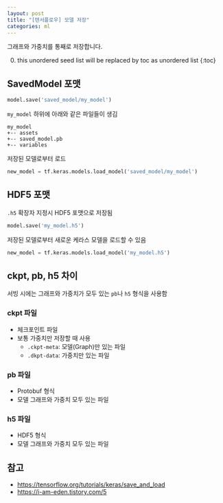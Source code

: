 ```yaml
---
layout: post
title: "[텐서플로우] 모델 저장"
categories: ml
---
```


그래프와 가중치를 통째로 저장합니다.

0. this unordered seed list will be replaced by toc as unordered list
{:toc}

## SavedModel 포맷

```python
model.save('saved_model/my_model')
```

`my_model` 하위에 아래와 같은 파일들이 생김

```
my_model
+-- assets
+-- saved_model.pb
+-- variables
```

저장된 모델로부터 로드

```python
new_model = tf.keras.models.load_model('saved_model/my_model')
```

## HDF5 포맷

`.h5` 확장자 지정시 HDF5 포맷으로 저장됨

```python
model.save('my_model.h5')
```

저장된 모델로부터 새로운 케라스 모델을 로드할 수 있음

```python
new_model = tf.keras.models.load_model('my_model.h5')
```

## ckpt, pb, h5 차이

서빙 시에는 그래프와 가중치가 모두 있는 `pb`나 `h5` 형식을 사용함

### ckpt 파일

- 체크포인트 파일
- 보통 가중치만 저장할 때 사용
  - `.ckpt-meta`: 모델(Graph)만 있는 파일
  - `.dkpt-data`: 가중치만 있는 파일

### pb 파일

- Protobuf 형식
- 모델 그래프와 가중치 모두 있는 파일

### h5 파일

- HDF5 형식
- 모델 그래프와 가중치 모두 있는 파일

## 참고

- https://tensorflow.org/tutorials/keras/save_and_load
- https://i-am-eden.tistory.com/5